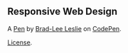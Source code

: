 Responsive Web Design
---------------------


A [Pen](https://codepen.io/bradleegithub/pen/NWbmYoB) by [Brad-Lee Leslie](https://codepen.io/bradleegithub) on [CodePen](https://codepen.io).

[License](https://codepen.io/bradleegithub/pen/NWbmYoB/license).